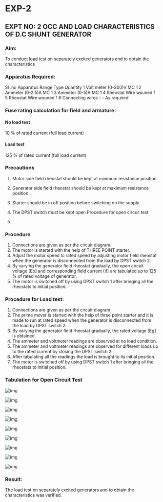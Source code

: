 # EXP-2
## EXPT NO: 2 OCC AND LOAD CHARACTERISTICS OF D.C SHUNT GENERATOR

### Aim:
To conduct load test on separately excited generators and to obtain the characteristics

### Apparatus Required:

Sl .no	Apparatus	Range	Type	Quantity
1	Volt meter	(0-300)V	MC	1
2	Ammeter	(0-2.5)A	MC	1
3	Ammeter	(0-5)A	MC	1
4	Rheostat		Wire wouned	1
5	Rheostat		Wire wouned	1
6	Connecting wires	-	-	As required

### Fuse rating calculation for field and armature:

#### No load test

10 % of rated current (full load current)

#### Load test

125 % of rated current (full load current)

### Precautions

1.   Motor side field rheostat should be kept at minimum resistance position.
2.   Generator side field rheostat should be kept at maximum resistance position.
3.   Starter should be in off position before switching on the supply.
4.   The DPST switch must be kept open.Procedure for open circuit test

5.   
### Procedure
1.   Connections are given as per the circuit diagram.
2.   The motor is started with the help of THREE POINT starter.
3.   Adjust the motor speed to rated speed by adjusting motor field rheostat when the generator is disconnected from the load by DPST switch 2.
4.   By  varying  the  generator  field  rheostat  gradually,  the  open  circuit  voltage  [Eo]  and corresponding field current (If) are tabulated up to 125 % of rated voltage of generator.
5.   The motor is switched off by using DPST switch 1 after bringing all the rheostats to initial position.

### Procedure for Load test:

1.   Connections are given as per the circuit diagram
2.   The prime mover is started with the help of three point starter and it is made to run at rated speed when the generator is disconnected from the load by DPST switch 2.
3.   By varying the generator field rheostat gradually, the rated voltage [Eg] is obtained.
4.   The ammeter and voltmeter readings are observed at no load condition.
5.   The ammeter and voltmeter readings are observed for different loads up to the rated current by closing the DPST switch 2.
6.   After tabulating all the readings the load is brought to its initial position.
7.   The motor is switched off by using DPST switch 1 after bringing all the rheostats to initial position.

### Tabulation for Open Circuit Test

![img](https://github.com/Girithickrohan/EXP-2/blob/main/1.jpeg)

![img](https://github.com/Girithickrohan/EXP-2/blob/main/2.jpeg)

![img](https://github.com/Girithickrohan/EXP-2/blob/main/3.jpeg)

![img](https://github.com/Girithickrohan/EXP-2/blob/main/4.jpeg)

![img](https://github.com/Girithickrohan/EXP-2/blob/main/5.jpeg)

![img](https://github.com/Girithickrohan/EXP-2/blob/main/6.jpeg)

![img](https://github.com/Girithickrohan/EXP-2/blob/main/7.jpeg)

![img](https://github.com/Girithickrohan/EXP-2/blob/main/8.png)

![img](https://github.com/Girithickrohan/EXP-2/blob/main/9.png)

### Result:
The load test on separately excited generators and to obtain the characteristics was verified.
